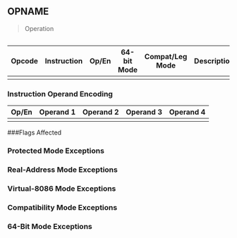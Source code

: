 ## OPNAME
> Operation

``` slim

```

Opcode | Instruction | Op/En | 64-bit Mode | Compat/Leg Mode | Description
-------| ----------- | ----- | ----------- | --------------- | -----------
     |  |  |  |  | 

### Instruction Operand Encoding
Op/En  | Operand 1  | Operand 2  | Operand 3  | Operand 4
------ | ---------- | ---------- | ---------- | ---------
  |   |   |   | 

###Flags Affected

### Protected Mode Exceptions


### Real-Address Mode Exceptions

### Virtual-8086 Mode Exceptions

### Compatibility Mode Exceptions

### 64-Bit Mode Exceptions


